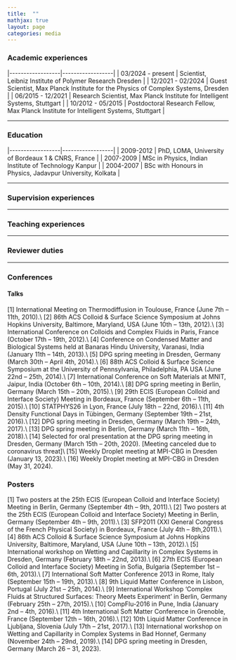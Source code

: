```yaml
---
title:  ""
mathjax: true
layout: page
categories: media
---
```


### Academic experiences 

|------------------|------------------|
| 03/2024 - present      | Scientist, Leibniz Institute of Polymer Research Dresden | 
| 12/2021 - 02/2024      | Guest Scientist, Max Planck Institute for the Physics of Complex Systems, Dresden | 
| 06/2015 - 12/2021      | Research Scientist, Max Planck Institute for Intelligent Systems, Stuttgart | 
| 10/2012 - 05/2015 | Postdoctoral Research Fellow, Max Planck Institute for Intelligent Systems, Stuttgart | 

---
### Education

|------------------|------------------|
| 2009-2012      | PhD, LOMA, University of Bordeaux 1 & CNRS, France | 
| 2007-2009      | MSc in Physics, Indian Institute of Technology Kanpur | 
| 2004-2007      | BSc with Honours in Physics, Jadavpur University, Kolkata |  

---
### Supervision experiences
---

### Teaching experiences
---

### Reviewer duties
---

### Conferences
#### Talks
[1] International Meeting on Thermodiffusion in Toulouse, France (June 7th – 11th, 2010).\\
[2] 86th ACS Colloid & Surface Science Symposium at Johns Hopkins University, Baltimore, Maryland, USA (June 10th – 13th, 2012).\\
[3] International Conference on Colloids and Complex Fluids in Paris, France (October 17th – 19th, 2012).\\
[4]	Conference on Condensed Matter and Biological Systems held at Banaras Hindu University, Varanasi, India (January 11th – 14th, 2013).\\
[5] DPG spring meeting in Dresden, Germany (March 30th – April 4th, 2014).\\
[6]	88th ACS Colloid & Surface Science Symposium at the University of Pennsylvania, Philadelphia, PA USA (June 22nd – 25th, 2014).\\
[7]	International Conference on Soft Materials at MNIT, Jaipur, India (October 6th – 10th, 2014).\\
[8]	DPG spring meeting in Berlin, Germany (March 15th – 20th, 2015).\\
[9]	29th ECIS (European Colloid and Interface Society) Meeting in Bordeaux, France (September 6th – 11th, 2015).\\
[10]	STATPHYS26 in Lyon, France (July 18th – 22nd, 2016).\\
[11]	4th Density Functional Days in Tübingen, Germany (September 19th – 21st, 2016).\\
[12]	DPG spring meeting in Dresden, Germany (March 19th – 24th, 2017).\\
[13]	DPG spring meeting in Berlin, Germany (March 11th – 16th, 2018).\\
[14]	Selected for oral presentation at the DPG spring meeting in Dresden, Germany (March 15th – 20th, 2020). [Meeting canceled due to coronavirus threat]\\
[15]	Weekly Droplet meeting at MPI-CBG in Dresden (January 13, 2023).\\
[16] Weekly Droplet meeting at MPI-CBG in Dresden (May 31, 2024).

### Posters
[1] Two posters at the 25th ECIS (European Colloid and Interface Society) Meeting in Berlin, Germany (September 4th – 9th, 2011).\\
[2]	Two posters at the 25th ECIS (European Colloid and Interface Society) Meeting in Berlin, Germany (September 4th – 9th, 2011).\\ 
[3]	SFP2011 (XXI General Congress of the French Physical Society) in Bordeaux, France (July 4th – 8th,2011).\\
[4]	86th ACS Colloid & Surface Science Symposium at Johns Hopkins University, Baltimore, Maryland, USA (June 10th – 13th, 2012).\\
[5]	International workshop on Wetting and Capillarity in Complex Systems in Dresden, Germany (February 18th – 22nd, 2013).\\
[6]	27th ECIS (European Colloid and Interface Society) Meeting in Sofia, Bulgaria (September 1st – 6th, 2013).\\
[7] International Soft Matter Conference 2013 in Rome, Italy (September 15th – 19th, 2013).\\
[8]	9th Liquid Matter Conference in Lisbon, Portugal (July 21st – 25th, 2014).\\
[9]	International Workshop ‘Complex Fluids at Structured Surfaces: Theory Meets Experiment’ in Berlin, Germany (February 25th – 27th, 2015).\\
[10]	CompFlu-2016 in Pune, India (January 2nd – 4th, 2016).\\
[11]	4th International Soft Matter Conference in Grenoble, France (September 12th – 16th, 2016).\\
[12]	10th Liquid Matter Conference in Ljubljana, Slovenia (July 17th – 21st, 2017).\\
[13]	International workshop on Wetting and Capillarity in Complex Systems in Bad Honnef, Germany (November 24th – 29nd, 2019).\\
[14]	DPG spring meeting in Dresden, Germany (March 26 – 31, 2023).

